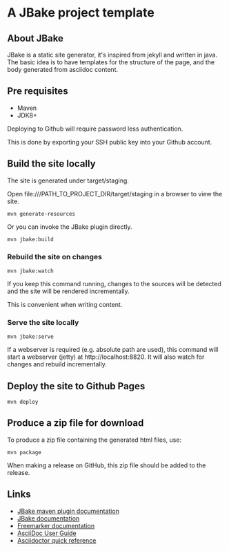 # A JBake project template

## About JBake

JBake is a static site generator, it's inspired from jekyll and written
in java.  The basic idea is to have templates for the structure of the
page, and the body generated from asciidoc content.

## Pre requisites

- Maven
- JDK8+

Deploying to Github will require password less authentication.

This is done by exporting your SSH public key into your Github account.

## Build the site locally

The site is generated under target/staging.

Open file:///PATH_TO_PROJECT_DIR/target/staging in a browser to view the site.

```
mvn generate-resources
```

Or you can invoke the JBake plugin directly.

```
mvn jbake:build
```

### Rebuild the site on changes

```
mvn jbake:watch
```

If you keep this command running, changes to the sources will be
detected and the site will be rendered incrementally.

This is convenient when writing content.

### Serve the site locally

```
mvn jbake:serve
```

If a webserver is required (e.g. absolute path are used), this command
will start a webserver (jetty) at http://localhost:8820.  It will also
watch for changes and rebuild incrementally.

## Deploy the site to Github Pages

```
mvn deploy
```

## Produce a zip file for download

To produce a zip file containing the generated html files, use:

```
mvn package
```

When making a release on GitHub, this zip file should be added to the release.

## Links

- [JBake maven plugin documentation](https://github.com/Blazebit/jbake-maven-plugin)
- [JBake documentation](http://jbake.org/docs/2.5.1)
- [Freemarker documentation](http://freemarker.org/docs)
- [AsciiDoc User Guide](http://asciidoc.org/userguide.html)
- [Asciidoctor quick reference](http://asciidoctor.org/docs/asciidoc-syntax-quick-reference)
